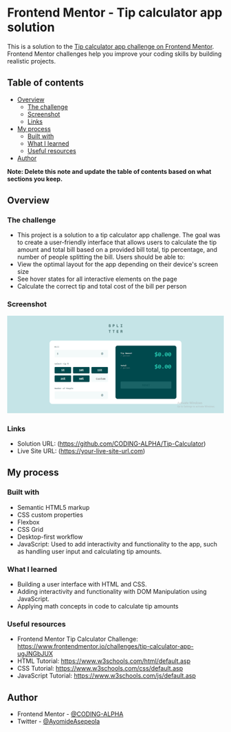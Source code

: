 # Frontend Mentor - Tip calculator app solution

This is a solution to the [Tip calculator app challenge on Frontend Mentor](https://www.frontendmentor.io/challenges/tip-calculator-app-ugJNGbJUX). Frontend Mentor challenges help you improve your coding skills by building realistic projects.

## Table of contents

- [Overview](#overview)
  - [The challenge](#the-challenge)
  - [Screenshot](#screenshot)
  - [Links](#links)
- [My process](#my-process)
  - [Built with](#built-with)
  - [What I learned](#what-i-learned)
  - [Useful resources](#useful-resources)
- [Author](#author)

**Note: Delete this note and update the table of contents based on what sections you keep.**

## Overview

### The challenge

- This project is a solution to a tip calculator app challenge. The goal was to create a user-friendly interface that allows users to calculate the tip amount and total bill based on a provided bill total, tip percentage, and number of people splitting the bill.
  Users should be able to:
- View the optimal layout for the app depending on their device's screen size
- See hover states for all interactive elements on the page
- Calculate the correct tip and total cost of the bill per person

### Screenshot

![Screenshot image](./images/Screenshot%202024-03-04%20173249.png)

### Links

- Solution URL: (https://github.com/CODING-ALPHA/Tip-Calculator)
- Live Site URL: (https://your-live-site-url.com)

## My process

### Built with

- Semantic HTML5 markup
- CSS custom properties
- Flexbox
- CSS Grid
- Desktop-first workflow
- JavaScript: Used to add interactivity and functionality to the app, such as handling user input and calculating tip amounts.

### What I learned

- Building a user interface with HTML and CSS.
- Adding interactivity and functionality with DOM Manipulation using JavaScript.
- Applying math concepts in code to calculate tip amounts

### Useful resources

- Frontend Mentor Tip Calculator Challenge: https://www.frontendmentor.io/challenges/tip-calculator-app-ugJNGbJUX
- HTML Tutorial: https://www.w3schools.com/html/default.asp
- CSS Tutorial: https://www.w3schools.com/css/default.asp
- JavaScript Tutorial: https://www.w3schools.com/js/default.asp

## Author

- Frontend Mentor - [@CODING-ALPHA](https://www.frontendmentor.io/profile/CODING-ALPHA)
- Twitter - [@AyomideAsepeola](https://twitter.com/AyomideAsepeola)
